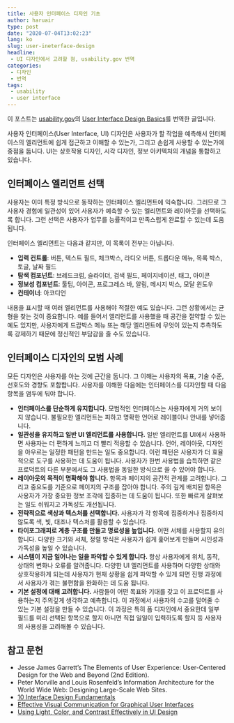 ```yaml
---
title: 사용자 인터페이스 디자인 기초
author: haruair
type: post
date: "2020-07-04T13:02:23"
lang: ko
slug: user-ineterface-design
headline:
 - UI 디자인에서 고려할 점, usability.gov 번역
categories:
 - 디자인
 - 번역
tags:
 - usability
 - user interface
---
```


<div class="translation-note">

이 포스트는 [usability.gov](https://www.usability.gov)의 [User Interface Design Basics](https://www.usability.gov/what-and-why/user-interface-design.html)를 번역한 글입니다.

</div>

사용자 인터페이스(User Interface, UI) 디자인은 사용자가 할 작업을 예측해서 인터페이스의 엘리먼트에 쉽게 접근하고 이해할 수 있는가, 그리고 손쉽게 사용할 수 있는가에 중점을 둡니다. UI는 상호작용 디자인, 시각 디자인, 정보 아키텍처의 개념을 통합하고 있습니다.

## 인터페이스 엘리먼트 선택

사용자는 이미 특정 방식으로 동작하는 인터페이스 엘리먼트에 익숙합니다. 그러므로 그 사용자 경험에 일관성이 있어 사용자가 예측할 수 있는 엘리먼트와 레이아웃을 선택하도록 합니다. 그런 선택은 사용자가 업무를 능률적이고 만족스럽게 완료할 수 있는데 도움 됩니다.

인터페이스 엘리먼트는 다음과 같지만, 이 목록이 전부는 아닙니다.

- **입력 컨트롤**: 버튼, 텍스트 필드, 체크박스, 라디오 버튼, 드롭다운 메뉴, 목록 박스, 토글, 날짜 필드
- **탐색 컴포넌트**: 브레드크럼, 슬라이더, 검색 필드, 페이지네이션, 태그, 아이콘
- **정보성 컴포넌트**: 툴팁, 아이콘, 프로그레스 바, 알림, 메시지 박스, 모달 윈도우
- **컨테이너**: 아코디언

내용을 표시할 때 여러 엘리먼트를 사용해야 적절한 예도 있습니다. 그런 상황에서는 균형을 찾는 것이 중요합니다. 예를 들어서 엘리먼트를 사용했을 때 공간을 절약할 수 있는 예도 있지만, 사용자에게 드랍박스 메뉴 또는 해당 엘리먼트에 무엇이 있는지 추측하도록 강제하기 때문에 정신적인 부담감을 줄 수도 있습니다.

## 인터페이스 디자인의 모범 사례

모든 디자인은 사용자를 아는 것에 근간을 둡니다. 그 이해는 사용자의 목표, 기술 수준, 선호도와 경향도 포함합니다. 사용자를 이해한 다음에는 인터페이스를 디자인할 때 다음 항목을 염두에 둬야 합니다.

- **인터페이스를 단순하게 유지합니다.** 모범적인 인터페이스는 사용자에게 거의 보이지 않습니다. 불필요한 엘리먼트는 피하고 명확한 언어로 레이블이나 안내를 넣어줍니다.
- **일관성을 유지하고 일반 UI 엘리먼트를 사용합니다.** 일반 엘리먼트를 UI에서 사용하면 사용자는 더 편하게 느끼고 더 빨리 적응할 수 있습니다. 언어, 레이아웃, 디자인을 아우르는 일정한 패턴을 만드는 일도 중요합니다. 이런 패턴은 사용자가 더 효율적으로 도구를 사용하는 데 도움이 됩니다. 사용자가 한번 사용법을 습득하면 같은 프로덕트의 다른 부분에서도 그 사용법을 동일한 방식으로 쓸 수 있어야 합니다.
- **레이아웃의 목적이 명확해야 합니다.** 항목과 페이지의 공간적 관계를 고려합니다. 그리고 중요도를 기준으로 페이지의 구조를 잡아야 합니다. 주의 깊게 배치된 항목은 사용자가 가장 중요한 정보 조각에 집중하는 데 도움이 됩니다. 또한 빠르게 살펴보는 일도 쉬워지고 가독성도 개선됩니다.
- **전략적으로 색상과 텍스처를 선택합니다.** 사용자가 각 항목에 집중하거나 집중하지 않도록 색, 빛, 대조나 텍스처를 활용할 수 있습니다.
- **타이포그래피로 계층 구조를 만들고 명료성을 높입니다.** 어떤 서체를 사용할지 유의합니다. 다양한 크기와 서체, 정렬 방식은 사용자가 쉽게 훑어보게 만들며 시인성과 가독성을 높일 수 있습니다.
- **시스템이 지금 일어나는 일을 파악할 수 있게 합니다.** 항상 사용자에게 위치, 동작, 상태의 변화나 오류를 알려줍니다. 다양한 UI 엘리먼트를 사용하며 다양한 상태와 상호작용하게 되는데 사용자가 현재 상황을 쉽게 파악할 수 있게 되면 진행 과정에서 사용자가 겪는 불편함을 완화하는 데 도움 됩니다.
- **기본 설정에 대해 고려합니다.** 사람들이 어떤 목표와 기대를 갖고 이 프로덕트를 사용하는지 주의깊게 생각하고 예측합니다. 이 과정에서 사용자의 수고를 덜어줄 수 있는 기본 설정을 만들 수 있습니다. 이 과정은 특히 폼 디자인에서 중요한데 일부 필드를 미리 선택된 항목으로 할지 아니면 직접 일일이 입력하도록 할지 등 사용자의 사용성을 고려해볼 수 있습니다.

## 참고 문헌


- Jesse James Garrett’s The Elements of User Experience: User-Centered Design for the Web and Beyond (2nd Edition).
- Peter Morville and Louis Rosenfeld’s Information Architecture for the World Wide Web: Designing Large-Scale Web Sites.
- [10 Interface Design Fundamentals](http://blog.teamtreehouse.com/10-user-interface-design-fundamentals)
- [Effective Visual Communication for Graphical User Interfaces](http://web.cs.wpi.edu/~matt/courses/cs563/talks/smartin/int_design.html)
- [Using Light, Color, and Contrast Effectively in UI Design](http://www.usabilitypost.com/2008/08/14/using-light-color-and-contrast-effectively-in-ui-design/)

